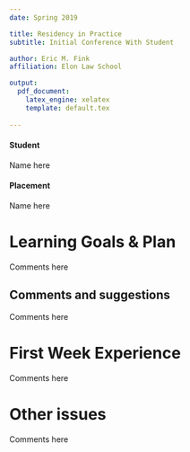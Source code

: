 ```yaml
---
date: Spring 2019

title: Residency in Practice
subtitle: Initial Conference With Student

author: Eric M. Fink
affiliation: Elon Law School

output: 
  pdf_document:
    latex_engine: xelatex
    template: default.tex
    
---
```



#### Student

Name here

#### Placement

Name here

# Learning Goals & Plan

Comments here 

## Comments and suggestions

Comments here 

# First Week Experience 

Comments here 

# Other issues 

Comments here 